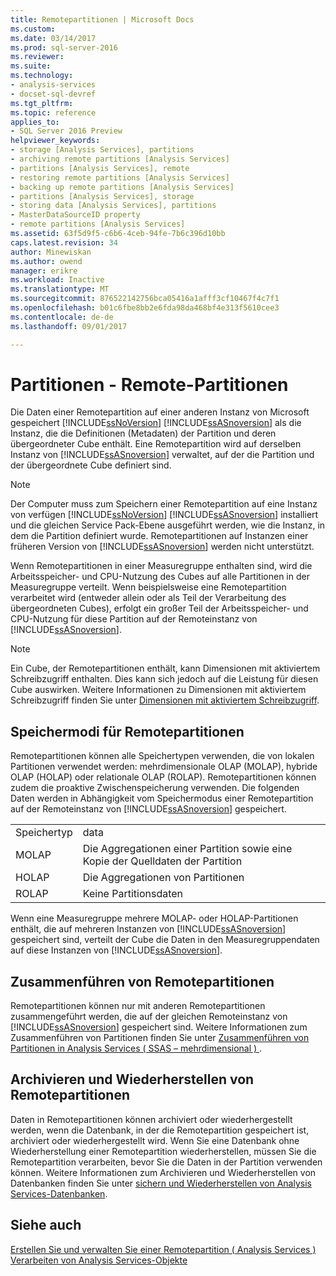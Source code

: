 ```yaml
---
title: Remotepartitionen | Microsoft Docs
ms.custom: 
ms.date: 03/14/2017
ms.prod: sql-server-2016
ms.reviewer: 
ms.suite: 
ms.technology:
- analysis-services
- docset-sql-devref
ms.tgt_pltfrm: 
ms.topic: reference
applies_to:
- SQL Server 2016 Preview
helpviewer_keywords:
- storage [Analysis Services], partitions
- archiving remote partitions [Analysis Services]
- partitions [Analysis Services], remote
- restoring remote partitions [Analysis Services]
- backing up remote partitions [Analysis Services]
- partitions [Analysis Services], storage
- storing data [Analysis Services], partitions
- MasterDataSourceID property
- remote partitions [Analysis Services]
ms.assetid: 63f5d9f5-c6b6-4ceb-94fe-7b6c396d10bb
caps.latest.revision: 34
author: Minewiskan
ms.author: owend
manager: erikre
ms.workload: Inactive
ms.translationtype: MT
ms.sourcegitcommit: 876522142756bca05416a1afff3cf10467f4c7f1
ms.openlocfilehash: b01c6fbe8bb2e6fda98da468bf4e313f5610cee3
ms.contentlocale: de-de
ms.lasthandoff: 09/01/2017

---
```

# <a name="partitions---remote-partitions"></a>Partitionen - Remote-Partitionen
  Die Daten einer Remotepartition auf einer anderen Instanz von Microsoft gespeichert [!INCLUDE[ssNoVersion](../../includes/ssnoversion-md.md)] [!INCLUDE[ssASnoversion](../../includes/ssasnoversion-md.md)] als die Instanz, die die Definitionen (Metadaten) der Partition und deren übergeordneter Cube enthält. Eine Remotepartition wird auf derselben Instanz von [!INCLUDE[ssASnoversion](../../includes/ssasnoversion-md.md)] verwaltet, auf der die Partition und der übergeordnete Cube definiert sind.  
  
> [!NOTE]  
>  Der Computer muss zum Speichern einer Remotepartition auf eine Instanz von verfügen [!INCLUDE[ssNoVersion](../../includes/ssnoversion-md.md)] [!INCLUDE[ssASnoversion](../../includes/ssasnoversion-md.md)] installiert und die gleichen Service Pack-Ebene ausgeführt werden, wie die Instanz, in dem die Partition definiert wurde. Remotepartitionen auf Instanzen einer früheren Version von [!INCLUDE[ssASnoversion](../../includes/ssasnoversion-md.md)] werden nicht unterstützt.  
  
 Wenn Remotepartitionen in einer Measuregruppe enthalten sind, wird die Arbeitsspeicher- und CPU-Nutzung des Cubes auf alle Partitionen in der Measuregruppe verteilt. Wenn beispielsweise eine Remotepartition verarbeitet wird (entweder allein oder als Teil der Verarbeitung des übergeordneten Cubes), erfolgt ein großer Teil der Arbeitsspeicher- und CPU-Nutzung für diese Partition auf der Remoteinstanz von [!INCLUDE[ssASnoversion](../../includes/ssasnoversion-md.md)].  
  
> [!NOTE]  
>  Ein Cube, der Remotepartitionen enthält, kann Dimensionen mit aktiviertem Schreibzugriff enthalten. Dies kann sich jedoch auf die Leistung für diesen Cube auswirken. Weitere Informationen zu Dimensionen mit aktiviertem Schreibzugriff finden Sie unter [Dimensionen mit aktiviertem Schreibzugriff](../../analysis-services/multidimensional-models-olap-logical-dimension-objects/write-enabled-dimensions.md).  
  
## <a name="storage-modes-for-remote-partitions"></a>Speichermodi für Remotepartitionen  
 Remotepartitionen können alle Speichertypen verwenden, die von lokalen Partitionen verwendet werden: mehrdimensionale OLAP (MOLAP), hybride OLAP (HOLAP) oder relationale OLAP (ROLAP). Remotepartitionen können zudem die proaktive Zwischenspeicherung verwenden. Die folgenden Daten werden in Abhängigkeit vom Speichermodus einer Remotepartition auf der Remoteinstanz von [!INCLUDE[ssASnoversion](../../includes/ssasnoversion-md.md)] gespeichert.  
  
|||  
|-|-|  
|Speichertyp|data|  
|MOLAP|Die Aggregationen einer Partition sowie eine Kopie der Quelldaten der Partition|  
|HOLAP|Die Aggregationen von Partitionen|  
|ROLAP|Keine Partitionsdaten|  
  
 Wenn eine Measuregruppe mehrere MOLAP- oder HOLAP-Partitionen enthält, die auf mehreren Instanzen von [!INCLUDE[ssASnoversion](../../includes/ssasnoversion-md.md)] gespeichert sind, verteilt der Cube die Daten in den Measuregruppendaten auf diese Instanzen von [!INCLUDE[ssASnoversion](../../includes/ssasnoversion-md.md)].  
  
## <a name="merging-remote-partitions"></a>Zusammenführen von Remotepartitionen  
 Remotepartitionen können nur mit anderen Remotepartitionen zusammengeführt werden, die auf der gleichen Remoteinstanz von [!INCLUDE[ssASnoversion](../../includes/ssasnoversion-md.md)] gespeichert sind. Weitere Informationen zum Zusammenführen von Partitionen finden Sie unter [Zusammenführen von Partitionen in Analysis Services &#40; SSAS – mehrdimensional &#41; ](../../analysis-services/multidimensional-models/merge-partitions-in-analysis-services-ssas-multidimensional.md).  
  
## <a name="archiving-and-restoring-remote-partitions"></a>Archivieren und Wiederherstellen von Remotepartitionen  
 Daten in Remotepartitionen können archiviert oder wiederhergestellt werden, wenn die Datenbank, in der die Remotepartition gespeichert ist, archiviert oder wiederhergestellt wird. Wenn Sie eine Datenbank ohne Wiederherstellung einer Remotepartition wiederherstellen, müssen Sie die Remotepartition verarbeiten, bevor Sie die Daten in der Partition verwenden können. Weitere Informationen zum Archivieren und Wiederherstellen von Datenbanken finden Sie unter [sichern und Wiederherstellen von Analysis Services-Datenbanken](../../analysis-services/multidimensional-models/backup-and-restore-of-analysis-services-databases.md).  
  
## <a name="see-also"></a>Siehe auch  
 [Erstellen Sie und verwalten Sie einer Remotepartition &#40; Analysis Services &#41;](../../analysis-services/multidimensional-models/create-and-manage-a-remote-partition-analysis-services.md)   
 [Verarbeiten von Analysis Services-Objekte](../../analysis-services/multidimensional-models/processing-analysis-services-objects.md)  
  
  

